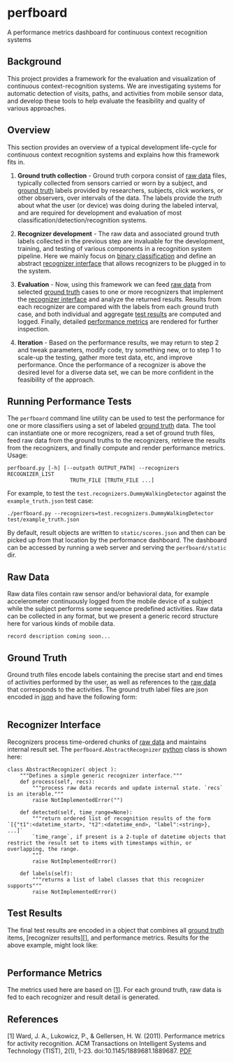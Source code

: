 # perfboard
A performance metrics dashboard for continuous context recognition systems

<link rel="stylesheet" type="text/css" href="markdown.css"></link>
<script src="http://code.jquery.com/jquery.min.js"></script>
<script src="http://d3js.org/d3.v2.js"></script>
<script src="util.js" type="text/javascript"></script>
<!-- To generate the html from this markdown file: perl ~/Markdown.pl --html4tags README.md > static/README.html -->

## Background
This project provides a framework for the evaluation and visualization of continuous context-recognition systems. We are investigating systems for automatic detection of visits, paths, and activities from mobile sensor data, and develop these tools to help evaluate the feasibility and quality of various approaches.

## Overview
This section provides an overview of a typical development life-cycle for continuous context recognition systems and explains how this framework fits in.

1. **Ground truth collection** - Ground truth corpora consist of [raw data][] files, typically collected from sensors carried or worn by a subject, and [ground truth][] labels provided by researchers, subjects, click workers, or other observers, over intervals of the data. The labels provide the *truth* about what the user (or device) was doing during the labeled interval, and are required for development and evaluation of most classification/detection/recognition systems.

2. **Recognizer development** - The raw data and associated ground truth labels collected in the previous step are invaluable for the development, training, and testing of various components in a recognition system pipeline. Here we mainly focus on [binary classification](http://en.wikipedia.org/wiki/Binary_classification) and define an abstract [recognizer interface][] that allows recognizers to be plugged in to the system.

3. **Evaluation** - Now, using this framework we can feed [raw data][] from selected [ground truth][] cases to one or more recognizers that implement the [recognizer interface][] and analyze the returned results. Results from each recognizer are compared with the labels from each ground truth case, and both individual and aggregate [test results][] are computed and logged. Finally, detailed [performance metrics](#metrics) are rendered for further inspection. 

4. **Iteration** - Based on the performance results, we may return to step 2 and tweak parameters, modify code, try something new, or to step 1 to scale-up the testing, gather more test data, etc, and improve performance. Once the performance of a recognizer is above the desired level for a diverse data set, we can be more confident in the feasibility of the approach.

## Running Performance Tests
The `perfboard` command line utility can be used to test the performance for one or more classifiers using a set of labeled [ground truth][] data. The tool can instantiate one or more recognizers, read a set of ground truth files, feed raw data from the ground truths to the recognizers, retrieve the results from the recognizers, and finally compute and render performance metrics. Usage:

    perfboard.py [-h] [--outpath OUTPUT_PATH] --recognizers RECOGNIZER_LIST
	                    TRUTH_FILE [TRUTH_FILE ...]

For example, to test the `test.recognizers.DummyWalkingDetector` against the `example_truth.json` test case:

    ./perfboard.py --recognizers=test.recognizers.DummyWalkingDetector test/example_truth.json

By default, result objects are written to `static/scores.json` and then can be picked up from that location by the performance dashboard. The dashboard can be accessed by running a web server and serving the `perfboard/static` dir.


<a id="raw_data"></a>
## Raw Data
Raw data files contain raw sensor and/or behavioral data, for example accelerometer continuously logged from the mobile device of a subject while the subject performs some sequence predefined activities. Raw data can be collected in any format, but we present a generic record structure here for various kinds of mobile data.

    record description coming soon...

<a id="ground_truth"></a>
## Ground Truth
Ground truth files encode labels containing the precise start and end times of activities performed by the user, as well as references to the [raw data][] that corresponds to the activities. The ground truth label files are json encoded in [json][] and have the following form:

<pre><code class="jsontxt" id="truth_example"></code></pre>
<script>d3.json("example_truth.json", function(json) {$("#truth_example").html(syntaxHighlight(json));});</script>

<a id="recognizer_interface"></a>
## Recognizer Interface
Recognizers process time-ordered chunks of [raw data][] and maintains internal result set. The `perfboard.AbstractRecognizer` [python][] class is shown here: 

	class AbstractRecognizer( object ):
		"""Defines a simple generic recognizer interface."""
		def process(self, recs):
			"""process raw data records and update internal state. `recs` is an iterable."""
			raise NotImplementedError("")

		def detected(self, time_range=None):
			"""return ordered list of recognition results of the form `[{"t1":<datetime_start>, "t2":<datetime_end>, "label":<string>}, ...]`
			`time_range`, if present is a 2-tuple of datetime objects that restrict the result set to items with timestamps within, or overlapping, the range.
			"""
			raise NotImplementedError()

		def labels(self):
			"""returns a list of label classes that this recognizer supports"""
			raise NotImplementedError()


<a id="test_results"></a>
## Test Results
The final test results are encoded in a object that combines all [ground truth][] items, [recognizer results][], and performance metrics. Results for the above example, might look like:

<pre><code class="jsontxt" id="results_example"></code></pre>
<script>d3.json("example_results.json", function(json) {$("#results_example").html(syntaxHighlight(json));});</script>

<a name="metrics"></a>
## Performance Metrics
The metrics used here are based on <span class="bibref">[[1](#ref1)]</span>. For each ground truth, raw data is fed to each recognizer and result detail is generated.

[raw data]: #raw_data 
[ground truth]: #ground_truth
[recognizer interface]: #recognizer_interface
[test results]: #test_results
[json]: http://www.json.org/
[python]: http://python.org

## References
<a name="ref1"></a>
<span class="bibref">[1]</span> Ward, J. A., Lukowicz, P., & Gellersen, H. W. (2011). Performance metrics for activity recognition. ACM Transactions on Intelligent Systems and Technology (TIST), 2(1), 1-23. doi:10.1145/1889681.1889687. [PDF](http://gtubicomp.pbworks.com/w/file/fetch/48480476/Ward2011-Performance%20metrics%20for%20activity%20recognition.pdf)
